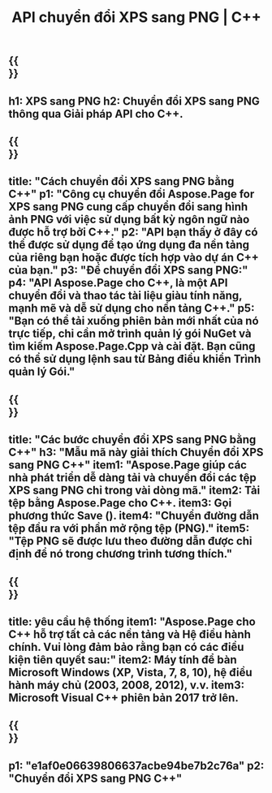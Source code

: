 ﻿---
translation: true
template: /_templates/_conversion-child-cpp.md
title: API chuyển đổi XPS sang PNG | C++
url: /cpp/conversion/xps-to-png/
description: Chuyển đổi PS sang PNG do Aspose.Page cung cấp cho giải pháp API C++. Hoạt động trong Môi trường thời gian chạy C++ cho Windows 32 bit, Windows 64 bit và Linux 64 bit.
informat: XPS
outformat: PNG
otherformats: EPS PS
---

{{<section banner>}}
---
h1: XPS sang PNG
h2: Chuyển đổi XPS sang PNG thông qua Giải pháp API cho C++.
---

{{<section overview>}}
---
title: "Cách chuyển đổi XPS sang PNG bằng C++"
p1: "Công cụ chuyển đổi Aspose.Page for XPS sang PNG cung cấp chuyển đổi sang hình ảnh PNG với việc sử dụng bất kỳ ngôn ngữ nào được hỗ trợ bởi C++."
p2: "API bạn thấy ở đây có thể được sử dụng để tạo ứng dụng đa nền tảng của riêng bạn hoặc được tích hợp vào dự án C++ của bạn."
p3: "Để chuyển đổi XPS sang PNG:"
p4: "API Aspose.Page cho C++, là một API chuyển đổi và thao tác tài liệu giàu tính năng, mạnh mẽ và dễ sử dụng cho nền tảng C++."
p5: "Bạn có thể tải xuống phiên bản mới nhất của nó trực tiếp, chỉ cần mở trình quản lý gói NuGet và tìm kiếm Aspose.Page.Cpp và cài đặt. Bạn cũng có thể sử dụng lệnh sau từ Bảng điều khiển Trình quản lý Gói."
---

{{<section feature1>}}
---
title: "Các bước chuyển đổi XPS sang PNG bằng C++"
h3: "Mẫu mã này giải thích Chuyển đổi XPS sang PNG C++"
item1: "Aspose.Page giúp các nhà phát triển dễ dàng tải và chuyển đổi các tệp XPS sang PNG chỉ trong vài dòng mã."
item2: Tải tệp bằng Aspose.Page cho C++.
item3: Gọi phương thức Save ().
item4: "Chuyển đường dẫn tệp đầu ra với phần mở rộng tệp (PNG)."
item5: "Tệp PNG sẽ được lưu theo đường dẫn được chỉ định để nó trong chương trình tương thích."
---

{{<section feature2>}}
---
title: yêu cầu hệ thống
item1: "Aspose.Page cho C++ hỗ trợ tất cả các nền tảng và Hệ điều hành chính. Vui lòng đảm bảo rằng bạn có các điều kiện tiên quyết sau:"
item2: Máy tính để bàn Microsoft Windows (XP, Vista, 7, 8, 10), hệ điều hành máy chủ (2003, 2008, 2012), v.v.
item3: Microsoft Visual C++ phiên bản 2017 trở lên.
---

{{<section gist>}}
---
p1: "e1af0e06639806637acbe94be7b2c76a"
p2: "Chuyển đổi XPS sang PNG C++"
---
